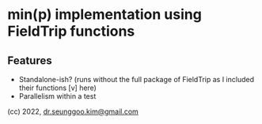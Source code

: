 # min(p) implementation using FieldTrip functions

## Features
- Standalone-ish? (runs without the full package of FieldTrip as I included their functions [v] here)
- Parallelism within a test


(cc) 2022, dr.seunggoo.kim@gmail.com
